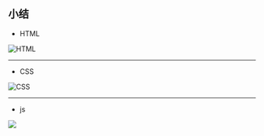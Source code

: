 ## 小结

- HTML

![HTML](https://i.imgur.com/iLuwLoK.png)

***
- CSS

![CSS](https://i.imgur.com/yo4y5oD.png)

***

- js

![](https://i.imgur.com/L6trWEu.png)
